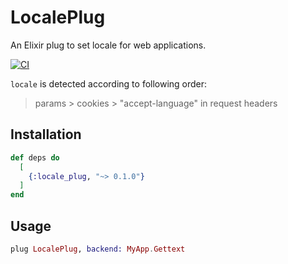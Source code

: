 # LocalePlug

An Elixir plug to set locale for web applications.

[![CI](https://github.com/beamlike/locale_plug/workflows/CI/badge.svg)](https://github.com/beamlike/locale_plug/actions?query=workflow%3ACI)

`locale` is detected according to following order:

> params > cookies > "accept-language" in request headers

## Installation

```elixir
def deps do
  [
    {:locale_plug, "~> 0.1.0"}
  ]
end
```

## Usage

```elixir
plug LocalePlug, backend: MyApp.Gettext
```
